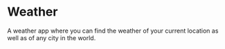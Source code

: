# Weather
 A weather app where you can find the weather of your current location as well as of any city in the world.
